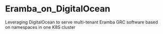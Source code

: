 # Eramba_on_DigitalOcean
Leveraging DigitalOcean to serve multi-tenant Eramba GRC software based on namespaces in one K8S cluster
